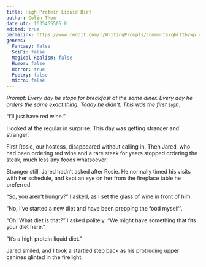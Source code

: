 ```yaml
---
title: High Protein Liquid Diet 
author: Colin Thom
date_utc: 1635455505.0
edited: true
permalink: https://www.reddit.com/r/WritingPrompts/comments/qhlttb/wp_every_day_he_stops_for_breakfast_at_the_same/
genres:
  Fantasy: false
  SciFi: false
  Magical Realism: false
  Humor: false
  Horror: true
  Poetry: false
  Micro: false
---
```


_Prompt: Every day he stops for breakfast at the same diner. Every day he orders the same exact thing. Today he didn't. This was the first sign._

“I’ll just have red wine.”

I looked at the regular in surprise. This day was getting stranger and stranger.

First Rosie, our hostess, disappeared without calling in. Then Jared, who had been ordering red wine and a rare steak for years stopped ordering the steak, much less any foods whatsoever.

Stranger still, Jared hadn’t asked after Rosie. He normally timed his visits with her schedule, and kept an eye on her from the fireplace table he preferred.

“So, you aren’t hungry?” I asked, as I set the glass of wine in front of him.

“No, I’ve started a new diet and have been prepping the food myself”.

“Oh! What diet is that?” I asked politely. “We might have something that fits your diet here.”

“It’s a high protein liquid diet.”

Jared smiled, and I took a startled step back as his protruding upper canines glinted in the firelight.
